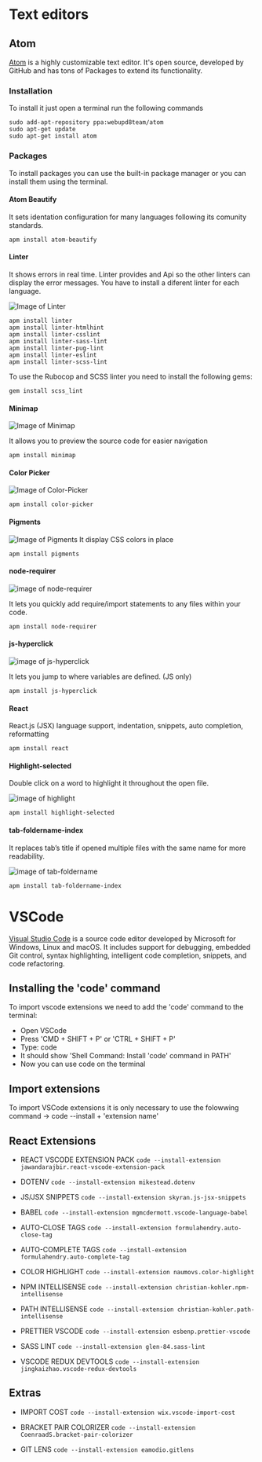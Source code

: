 # Text editors

## Atom

[Atom](https://atom.io/) is a highly customizable text editor. It's open source, developed by GitHub and has tons of Packages to extend its functionality.

### Installation
To install it just open a terminal run the following commands
```
sudo add-apt-repository ppa:webupd8team/atom
sudo apt-get update
sudo apt-get install atom
```

### Packages

To install packages you can use the built-in package manager or you can install them using the terminal.

#### Atom Beautify
It sets identation configuration for many languages following its comunity standards.
```
apm install atom-beautify
```

#### Linter

It shows errors in real time. Linter provides and Api so the other linters can display the error messages. You have to install a diferent linter for each language.

![Image of Linter](https://i.github-camo.com/70b6e697c9d793642414b4ea6d08dbb9678877b3/687474703a2f2f672e7265636f726469742e636f2f313352666d6972507a322e676966)


```
apm install linter
apm install linter-htmlhint
apm install linter-csslint
apm install linter-sass-lint
apm install linter-pug-lint
apm install linter-eslint
apm install linter-scss-lint
```

To use the Rubocop and SCSS linter you need to install the following gems:
```
gem install scss_lint
```

#### Minimap

![Image of Minimap](https://i.github-camo.com/bb671dcf7706c32eb432472c2cd69d354f824661/68747470733a2f2f6769746875622e636f6d2f61746f6d2d6d696e696d61702f6d696e696d61702f626c6f622f6d61737465722f7265736f75726365732f73637265656e73686f742e706e673f7261773d74727565)

It allows you to preview the source code for easier navigation
```
apm install minimap
```
#### Color Picker
![Image of Color-Picker](https://i.github-camo.com/467c72e686f00893c3d36bf46499e76c10f31787/68747470733a2f2f6769746875622e636f6d2f74686f6d61736c696e647374726f6d2f636f6c6f722d7069636b65722f7261772f6d61737465722f707265766965772e676966)

```
apm install color-picker
```

#### Pigments

![Image of Pigments](https://i.github-camo.com/802d8b759d01e70861f95f99495731f19b145b03/687474703a2f2f61626533332e6769746875622e696f2f61746f6d2d7069676d656e74732f7069676d656e74732e6769663f7261773d74727565)
It display CSS colors in place
```
apm install pigments
```

#### node-requirer

![image of node-requirer](https://user-images.githubusercontent.com/25931366/28980572-b476c736-7924-11e7-8f81-9f53bf1c8c13.gif)

It lets you quickly add require/import statements to any files within your code.

```
apm install node-requirer
```

#### js-hyperclick

![image of js-hyperclick](https://user-images.githubusercontent.com/25931366/28981322-a7e89bfe-7927-11e7-9265-d2318ef0f22c.gif)

It lets you jump to where variables are defined. (JS only)

```
apm install js-hyperclick
```

#### React
React.js (JSX) language support, indentation, snippets, auto completion, reformatting


```
apm install react
```

#### Highlight-selected
Double click on a word to highlight it throughout the open file.

![image of highlight](https://user-images.githubusercontent.com/25931366/29073959-0120d44e-7c24-11e7-8bf1-ea2053820c96.gif)

```
apm install highlight-selected
```

#### tab-foldername-index
It replaces tab’s title if opened multiple files with the same name for more readability.

![image of tab-foldername](https://user-images.githubusercontent.com/25931366/29074125-85109a50-7c24-11e7-94ab-dc0488e56a3e.png)

```
apm install tab-foldername-index
```

# VSCode

[Visual Studio Code](https://code.visualstudio.com) is a source code editor developed by Microsoft for Windows, Linux and macOS. It includes support for debugging, embedded Git control, syntax highlighting, intelligent code completion, snippets, and code refactoring.

## Installing the 'code' command

To import vscode extensions we need to add the 'code' command to the terminal:

- Open VSCode
- Press 'CMD + SHIFT + P' or 'CTRL + SHIFT + P'
- Type: code
- It should show 'Shell Command: Install 'code' command in PATH'
- Now you can use code on the terminal

## Import extensions

To import VSCode extensions it is only necessary to use the folowwing command -> code --install + 'extension name'

## React Extensions

- REACT VSCODE EXTENSION PACK `code --install-extension jawandarajbir.react-vscode-extension-pack`

- DOTENV `code --install-extension mikestead.dotenv`

- JS/JSX SNIPPETS `code --install-extension skyran.js-jsx-snippets`

- BABEL `code --install-extension mgmcdermott.vscode-language-babel`

- AUTO-CLOSE TAGS `code --install-extension formulahendry.auto-close-tag`

- AUTO-COMPLETE TAGS `code --install-extension formulahendry.auto-complete-tag`

- COLOR HIGHLIGHT `code --install-extension naumovs.color-highlight`

- NPM INTELLISENSE `code --install-extension christian-kohler.npm-intellisense`

- PATH INTELLISENSE `code --install-extension christian-kohler.path-intellisense`

- PRETTIER VSCODE `code --install-extension esbenp.prettier-vscode`

- SASS LINT `code --install-extension glen-84.sass-lint`

- VSCODE REDUX DEVTOOLS `code --install-extension jingkaizhao.vscode-redux-devtools`

## Extras

- IMPORT COST `code --install-extension wix.vscode-import-cost`

- BRACKET PAIR COLORIZER `code --install-extension CoenraadS.bracket-pair-colorizer`

- GIT LENS `code --install-extension eamodio.gitlens`
